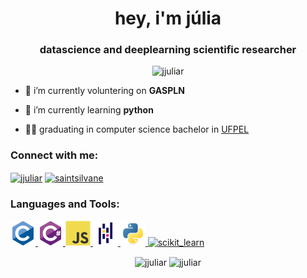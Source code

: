 <h1 align="center">hey, i'm júlia</h1>
<h3 align="center">datascience and deeplearning scientific researcher</h3>

<p align="center"> <img src="https://komarev.com/ghpvc/?username=jjuliar&label=Profile%20views&color=0e75b6&style=flat" alt="jjuliar" /> </p>

- 🔭 i’m currently voluntering on **GASPLN**

- 🌱 i’m currently learning **python**

- 👨‍💻 graduating in computer science bachelor in [UFPEL](UFPEL)

<h3 align="left">Connect with me:</h3>
<p align="left">
<a href="https://linkedin.com/in/jjuliar" target="blank"><img align="center" src="https://raw.githubusercontent.com/rahuldkjain/github-profile-readme-generator/master/src/images/icons/Social/linked-in-alt.svg" alt="jjuliar" height="30" width="40" /></a>
<a href="https://instagram.com/saintsilvane" target="blank"><img align="center" src="https://raw.githubusercontent.com/rahuldkjain/github-profile-readme-generator/master/src/images/icons/Social/instagram.svg" alt="saintsilvane" height="30" width="40" /></a>
</p>

<h3 align="left">Languages and Tools:</h3>
<p align="left"> <a href="https://www.cprogramming.com/" target="_blank" rel="noreferrer"> <img src="https://raw.githubusercontent.com/devicons/devicon/master/icons/c/c-original.svg" alt="c" width="40" height="40"/> </a> <a href="https://www.w3schools.com/cs/" target="_blank" rel="noreferrer"> <img src="https://raw.githubusercontent.com/devicons/devicon/master/icons/csharp/csharp-original.svg" alt="csharp" width="40" height="40"/> </a> <a href="https://developer.mozilla.org/en-US/docs/Web/JavaScript" target="_blank" rel="noreferrer"> <img src="https://raw.githubusercontent.com/devicons/devicon/master/icons/javascript/javascript-original.svg" alt="javascript" width="40" height="40"/> </a> <a href="https://pandas.pydata.org/" target="_blank" rel="noreferrer"> <img src="https://raw.githubusercontent.com/devicons/devicon/2ae2a900d2f041da66e950e4d48052658d850630/icons/pandas/pandas-original.svg" alt="pandas" width="40" height="40"/> </a> <a href="https://www.python.org" target="_blank" rel="noreferrer"> <img src="https://raw.githubusercontent.com/devicons/devicon/master/icons/python/python-original.svg" alt="python" width="40" height="40"/> </a> <a href="https://scikit-learn.org/" target="_blank" rel="noreferrer"> <img src="https://upload.wikimedia.org/wikipedia/commons/0/05/Scikit_learn_logo_small.svg" alt="scikit_learn" width="40" height="40"/> </a> </p>

<p align="center"><img align="center" src="https://github-readme-stats.vercel.app/api/top-langs?username=jjuliar&show_icons=true&locale=en&layout=compact" alt="jjuliar" height="130" />              <img align="center" src="https://github-readme-streak-stats.herokuapp.com/?user=jjuliar&" alt="jjuliar" height="130" /></p>
